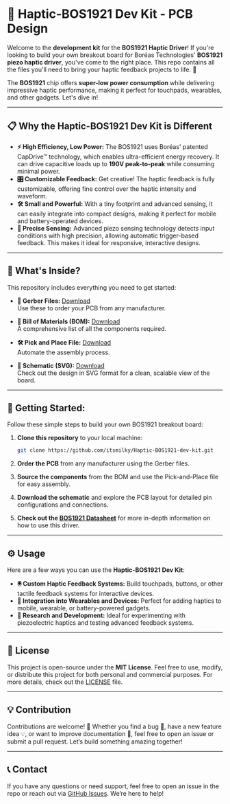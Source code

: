 
# 🌟 Haptic-BOS1921 Dev Kit - PCB Design

Welcome to the **development kit** for the **BOS1921 Haptic Driver**! If you're looking to build your own breakout board for Boréas Technologies' **BOS1921 piezo haptic driver**, you've come to the right place. This repo contains all the files you'll need to bring your haptic feedback projects to life. 🎉

The **BOS1921** chip offers **super-low power consumption** while delivering impressive haptic performance, making it perfect for touchpads, wearables, and other gadgets. Let's dive in!

---

## 📋 Why the Haptic-BOS1921 Dev Kit is Different

- **⚡️ High Efficiency, Low Power:** The BOS1921 uses Boréas' patented CapDrive™ technology, which enables ultra-efficient energy recovery. It can drive capacitive loads up to **190V peak-to-peak** while consuming minimal power.
- **🎛 Customizable Feedback:** Get creative! The haptic feedback is fully customizable, offering fine control over the haptic intensity and waveform.
- **🛠 Small and Powerful:** With a tiny footprint and advanced sensing, it can easily integrate into compact designs, making it perfect for mobile and battery-operated devices.
- **🎯 Precise Sensing:** Advanced piezo sensing technology detects input conditions with high precision, allowing automatic trigger-based feedback. This makes it ideal for responsive, interactive designs.

---

## 🎨 What's Inside? 

This repository includes everything you need to get started:
- **🔗 Gerber Files:** [Download](./Gerber_Boreas-Haptic-BOS1921-Breakout-Board_PCB_PCB_Boreas-Haptic-BOS1921_2024-0_2024-10-19.zip)  
  Use these to order your PCB from any manufacturer.
  
- **📄 Bill of Materials (BOM):** [Download](./BOM_Boreas-Haptic-BOS1921-Breakout-Board_2024-10-19.csv)  
  A comprehensive list of all the components required.

- **🛠 Pick and Place File:** [Download](./PickAndPlace_PCB_PCB_Boreas-Haptic-BOS1921_2024-09-25_2024-10-19.csv)  
  Automate the assembly process.

- **📜 Schematic (SVG):** [Download](./Schematic_Boreas-Haptic-BOS1921-Breakout-Board_2024-10-19.pdf)  
  Check out the design in SVG format for a clean, scalable view of the board.

---

## 🚀 Getting Started:

Follow these simple steps to build your own BOS1921 breakout board:

1. **Clone this repository** to your local machine:
   ```bash
   git clone https://github.com/itsmilky/Haptic-BOS1921-dev-kit.git
   ```

2. **Order the PCB** from any manufacturer using the Gerber files.

3. **Source the components** from the BOM and use the Pick-and-Place file for easy assembly.

4. **Download the schematic** and explore the PCB layout for detailed pin configurations and connections.

5. **Check out the [BOS1921 Datasheet](https://www.boreas.ca)** for more in-depth information on how to use this driver.

---

## ⚙️ Usage

Here are a few ways you can use the **Haptic-BOS1921 Dev Kit**:

- **🖲 Custom Haptic Feedback Systems:** Build touchpads, buttons, or other tactile feedback systems for interactive devices.
- **📱 Integration into Wearables and Devices:** Perfect for adding haptics to mobile, wearable, or battery-powered gadgets.
- **🧪 Research and Development:** Ideal for experimenting with piezoelectric haptics and testing advanced feedback systems.

---

## 📜 License

This project is open-source under the **MIT License**. Feel free to use, modify, or distribute this project for both personal and commercial purposes. For more details, check out the [LICENSE](./LICENSE) file.

---

## 💡 Contribution

Contributions are welcome! 🎉 Whether you find a bug 🐛, have a new feature idea 💡, or want to improve documentation 📖, feel free to open an issue or submit a pull request. Let’s build something amazing together!

---

## 📞 Contact

If you have any questions or need support, feel free to open an issue in the repo or reach out via [GitHub Issues](https://github.com/itsmilky/Haptic-BOS1921-dev-kit/issues). We’re here to help!
